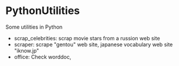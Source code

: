 # PythonUtilities
Some utilities in Python

* scrap_celebrities: scrap movie stars from a russion web site
* scraper: scrape "gentou" web site, japanese vocabulary web site "iknow.jp"
* office: Check worddoc, 
